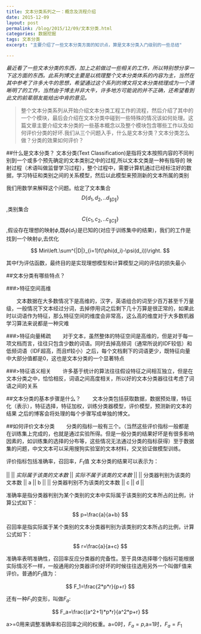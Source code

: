 ```yaml
---
title: 文本分类系列之一：概念及流程介绍
date: 2015-12-09
layout: post
permalink: /blog/2015/12/09/文本分类.html
categories: 数据挖掘
tags: 文本分类
excerpt: "主要介绍了一些文本分类方面的知识点，算是文本分类入门级别的一些总结"

---
```


*最近看了一些文本分类的东西，加上之前做过一些相关的工作，所以特别想分享一下这方面的东西。此系列博文主要是以梳理整个文本分类体系的内容为主，当然在其中参考了许多大牛的思想，希望通过这个系列的博文将文本分类梳理成为一个清晰明了的工作，当然由于博主并非大牛，许多地方可能说的并不正确，还希望看到此文的前辈朋友能给出中肯的意见。*

>整个文本分类系列从开始介绍文本分类工程工作的流程，然后介绍了其中的一个个模块，最后会介绍在文本分类中碰到一些特殊的情况该如何处理。这篇文章主要介绍文本分类的一些基本概念以及整个模块包含哪些工作以及如何评价分类的好坏.我们从三个问题入手，什么是文本分类？文本分类怎么做？分类的效果如何评价？



##什么是文本分类？
    文本分类(Text Classification)是指将文本按照内容的不同判别到一个或多个预先确定的文本类别之中的过程,所以文本文类是一种有指导的
    映射过程（术语叫做监督学习过程），整个过程中，需要计算机通过已经标注好的数据，学习特征和类别之间的关系模型，然后以此模型来预测新的文本所属的类别
  

我们用数学来解释这个问题。给定了文本集合$$D\{d_1,d_2,..d_{\|D\|}\}$$,类别集合 $$C\{c_1,c_2,..c_{\|C\|}\}$$,假设存在理想的映射$\phi$,既$\phi(d_1)$是已知的(对应于训练集中的结果)，我们的工作是找到一个映射$\psi$,去优化

$$
 Min\left.\sum^{|D|}_{i=1}f(\phi(d_i)-\psi(d_i))\right.
$$

其中f为评估函数，最终目的是实现理想模型和计算模型之间的评估的损失最小

##文本分类有哪些特点？

###>特征空间高维
 
  &#160; &#160; &#160; &#160;文本数据在大多数情况下是高维的，汉字，英语组合的词至少百万甚至千万量级，一般情况下文本经过分词，去掉停用词之后剩下几十万算是很正常的，如果此时以词语作为特征，那么特征空间的维度会非常高，这么高的维度对于大多数机器学习算法来说都是一种灾难

###>特征向量稀疏
  &#160; &#160; &#160; &#160;对于文本，虽然整体的特征空间是高维的，但是对于每一项文档而言，往往只包含少数的词语。同时去掉高频词（通常所说的IDF较低）和低频词语（IDF超高，而且tf较小）之后，每个文档剩下的词语更少，既特征向量中大部分值都是0，这也是文本分类的一个显著特点

###>特征语义相关
   &#160; &#160; &#160; &#160;许多基于统计的算法往往假设特征之间相互独立，但是在文本分类之中，恰恰相反，词语之间高度相关，所以好的文本分类器往往考虑了词语之间的关系

##文本分类的基本步骤是什么？
   &#160; &#160; &#160; &#160;文本分类包括获取数据，数据预处理，特征化（表示），特征选择，特征加权，训练分类器模型，评价模型，预测新的文本的结果
   之后的博客会将处理的每个步骤写成单独的博文。

##如何评价文本分类
  &#160; &#160; &#160; &#160;分类的指标一般有三个。（当然这些评价指标一般都是在训练集上完成的，也就是通过实验所得。但是一般分类的结果好坏是有很多影响因素的，如训练集的选择的分布等，这些情况无法通过分类的指标获得）至于数据集的问题，中文文本可以采用搜狗实验室的文本材料，交叉验证做模型训练。

  评价指标包括准确率，召回率，$F_1$值
  文本分类的结果可以表示为：

 ||                         || *实际属于该类的文本数* || *实际不属于该类的文本数* ||
 || 分类器判别为该类的文本数   || a                    || b                     ||
 || 分类器判别不为该类的文本数 || c                    || d                     ||

 准确率是指分类器判别为某个类别的文本中实际属于该类别的文本所占的比例，计算公式如下：

$$
p=\frac{a}{a+b}
$$

召回率是指实际属于某个类别的文本分类器判别为该类别的文本所占的比例，计算公式如下：

$$
r=\frac{a}{a+c}
$$

准确率表明准确性，召回率反应分类器的完备性。至于具体选择哪个指标可能根据实际情况不一样，一般通用的分类器评价好坏的时候往往选用另外一个叫做F值来评价。普通的$F_1$值为：

$$
F_1=\frac{2*p*r}{p+r}
$$

还有一种$F_1$的变形，叫做$F_a$:

$$
F_a=\frac{(a^2+1)*p*r}{a^2*p+r}
$$

a>=0用来调整准确率和召回率之间的权重。a=0时，$F_a=p$,a=1时，$F_a=F_1$
 
 



